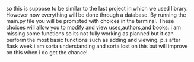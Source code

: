 so this is suppose to be similar to the last project in which we used library. However now everything will be done through a database. 
By running the main.py file you will be prompted with choices in the terminal.
These choices will allow you to modify and view uses,authors,and books.
i am missing some functions so its not fully working as planned but it can perform the most basic functions such as adding and viewing. 
p.s after flask week i am sorta understanding and sorta lost on this but will improve on this when i do get the chance!
